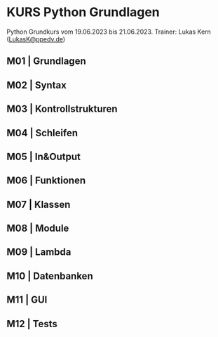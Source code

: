 # KURS Python Grundlagen

Python Grundkurs vom 19.06.2023 bis 21.06.2023. Trainer: Lukas Kern (LukasK@ppedv.de)

## M01 | Grundlagen

## M02 | Syntax

## M03 | Kontrollstrukturen

## M04 | Schleifen

## M05 | In&Output

## M06 | Funktionen

## M07 | Klassen

## M08 | Module

## M09 | Lambda

## M10 | Datenbanken

## M11 | GUI

## M12 | Tests
